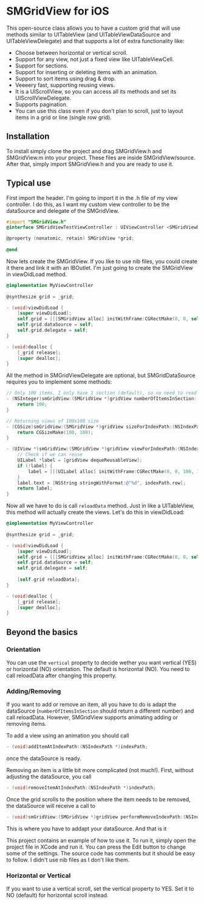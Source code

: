 # SMGridView for iOS #

This open-source class allows you to have a custom grid that will use methods similar to UITableView (and UITableViewDataSource and UITableViewDelegate) and that supports a lot of extra functionality like:

* Choose between horizontal or vertical scroll.
* Support for any view, not just a fixed view like UITableViewCell.
* Support for sections.
* Support for inserting or deleting items with an animation.
* Support to sort items using drag & drop.
* Veeeery fast, supporting reusing views.
* It is a UIScrollView, so you can access all its methods and set its UIScrollViewDelegate.
* Supports pagination.
* You can use this class even if you don't plan to scroll, just to layout items in a grid or line (single row grid).

## Installation ##

To install simply clone the project and drag SMGridView.h and SMGridView.m into your project. These files are inside SMGridView/source. After that, simply import SMGridView.h and you are ready to use it. 

## Typical use ##

First import the header. I'm going to import it in the .h file of my view controller. I do this, as I want my custom view controller to be the dataSource and delegate of the SMGridView.

```objective-c
#import "SMGridView.h"
@interface SMGridViewTestViewController : UIViewController <SMGridViewDataSource, SMGridViewDelegate>

@property (nonatomic, retain) SMGridView *grid;
    
@end
```
	
Now lets create the SMGridView. If you like to use nib files, you could create it there and link it with an IBOutlet. I'm just going to create the SMGridView in viewDidLoad method.

```objective-c
@implementation MyViewController
	
@synthesize grid = _grid;

- (void)viewDidLoad {
	[super viewDidLoad];
	self.grid = [[[SMGridView alloc] initWithFrame:CGRectMake(0, 0, self.view.frame.size.width, self.frame.size.height)] autorelease];
	self.grid.dataSource = self;
	self.grid.delegate = self;
}

- (void)dealloc {
	[_grid release];
	[super dealloc];
}
```

All the method in SMGridViewDelegate are optional, but SMGridDataSource requires you to implement some methods:

```objective-c
// Only 100 items, I only have 1 section (default), so no need to read and adapt for section parameter
- (NSInteger)smGridView:(SMGridView *)gridView numberOfItemsInSection:(NSInteger)section {
	return 100;
}

// Returning views of 100x100 size
- (CGSize)smGridView:(SMGridView *)gridView sizeForIndexPath:(NSIndexPath *)indexPath {
	return CGSizeMake(100, 100);
}

- (UIView *)smGridView:(SMGridView *)gridView viewForIndexPath:(NSIndexPath *)indexPath {
	// Check if we can reuse
	UILabel *label = [gridView dequeReusableView];
	if (!label) {
		label = [[[UILabel alloc] initWithFrame:CGRectMake(0, 0, 100, 100)] autorelease]
	}
	label.text = [NSString stringWithFormat:@"%d", indexPath.row];
	return label;
}
```

Now all we have to do is call `reloadData` method. Just in like a UITableView, this method will actually create the views. Let's do this in viewDidLoad:

```objective-c
@implementation MyViewController
	
@synthesize grid = _grid;

- (void)viewDidLoad {
	[super viewDidLoad];
	self.grid = [[[SMGridView alloc] initWithFrame:CGRectMake(0, 0, self.view.frame.size.width, self.frame.size.height)] autorelease];
	self.grid.dataSource = self;
	self.grid.delegate = self;
	
	[self.grid reloadData];
}

- (void)dealloc {
	[_grid release];
	[super dealloc];
}
```

## Beyond the basics ##

### Orientation ###
You can use the `vertical` property to decide wether you want vertical (YES) or horizontal (NO) orientation. The default is horizontal (NO). You need to call reloadData after changing this property.

### Adding/Removing ###
If you want to add or remove an item, all you have to do is adapt the dataSource (`numberOfItemsInSection` should return a different number) and call reloadData. 
However, SMGridView supports animating adding or removing items. 

To add a view using an animation you should call 
```objective-c
- (void)addItemAtIndexPath:(NSIndexPath *)indexPath;
```
once the dataSource is ready.

Removing an item is a little bit more complicated (not much!). First, without adjusting the dataSource, you call
```objective-c
- (void)removeItemAtIndexPath:(NSIndexPath *)indexPath;
```
Once the grid scrolls to the position where the item needs to be removed, the dataSource will receive a call to 
```objective-c
- (void)smGridView:(SMGridView *)gridView performRemoveIndexPath:(NSIndexPath *)indexPath;
```
This is where you have to addapt your dataSource. And that is it
 

This project contains an example of how to use it. To run it, simply open the project file in XCode and run it. You can press the Edit button to change some of the settings. The source code has comments but it should be easy to follow. I didn't use nib files as I don't like them.

### Horizontal or Vertical ###
If you want to use a vertical scroll, set the vertical property to YES. Set it to NO (default) for horizontal scroll instead.